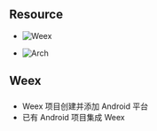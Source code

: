 ## Resource

- ![Weex](https://juejin.im/post/5be2c66df265da61715dd19b)

- ![Arch](https://juejin.im/post/5bea44cd6fb9a049ba411bac#heading-20)


## Weex

###

- Weex 项目创建并添加 Android 平台
- 已有 Android 项目集成 Weex
